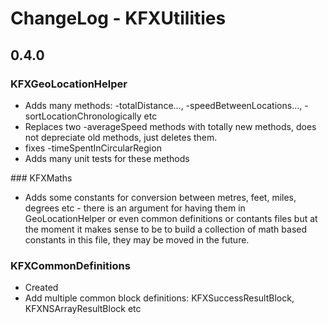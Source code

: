 
# ChangeLog - KFXUtilities

## 0.4.0
### KFXGeoLocationHelper
- Adds many methods: -totalDistance..., -speedBetweenLocations..., -sortLocationChronologically etc
- Replaces two -averageSpeed methods with totally new methods, does not depreciate old methods, just deletes them.
- fixes -timeSpentInCircularRegion
- Adds many unit tests for these methods

### KFXMaths
- Adds some constants for conversion between metres, feet, miles, degrees etc - there is an argument for having them in GeoLocationHelper or even common definitions or contants files but at the moment it makes sense to be to build a collection of math based constants in this file, they may be moved in the future.

### KFXCommonDefinitions
- Created
- Add multiple common block definitions: KFXSuccessResultBlock, KFXNSArrayResultBlock etc